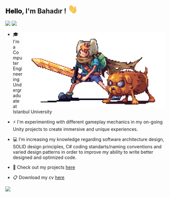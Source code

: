 ## 𝐇𝐞𝐥𝐥𝐨, I'm Bahadır ! <img src="https://raw.githubusercontent.com/ABSphreak/ABSphreak/master/gifs/Hi.gif" width="30px">

[<img src="https://img.shields.io/badge/linkedin-%230077B5.svg?&style=for-the-badge&logo=linkedin&logoColor=white" />](https://www.linkedin.com/in/bahadır-üçyıldız-741702126/)
[<img src ="https://img.shields.io/badge/Website-%23.svg?&style=for-the-badge&logo=&logoColor=white%22">](https://solideizer.github.io./)

 <img align="right" src="https://github.com/Solideizer/Solideizer/blob/master/preview.gif" width="450" />

- 🎓  I'm a Computer Engineering Undergraduate at Istanbul University

- ⚡ I'm experimenting with different gameplay mechanics in my on-going Unity projects to create immersive and unique experiences.

- 💻 I’m increasing my knowledge regarding software architecture design, SOLID design principles, C# coding standarts/naming conventions and varied design patterns in order to      improve my ability to write better designed and optimized code.

- 💬 Check out my projects [here](https://solideizer.github.io./)
- 📋 Download my cv  [here](https://github.com/Solideizer/Solideizer/blob/master/BahadirUcyildizResume.pdf)
<p align="left">
 <img src = "https://github-readme-stats.vercel.app/api?username=Solideizer&show_icons=true&count_private=true&hide=contribs,issues&theme=radical&line_height=25">
</p>
